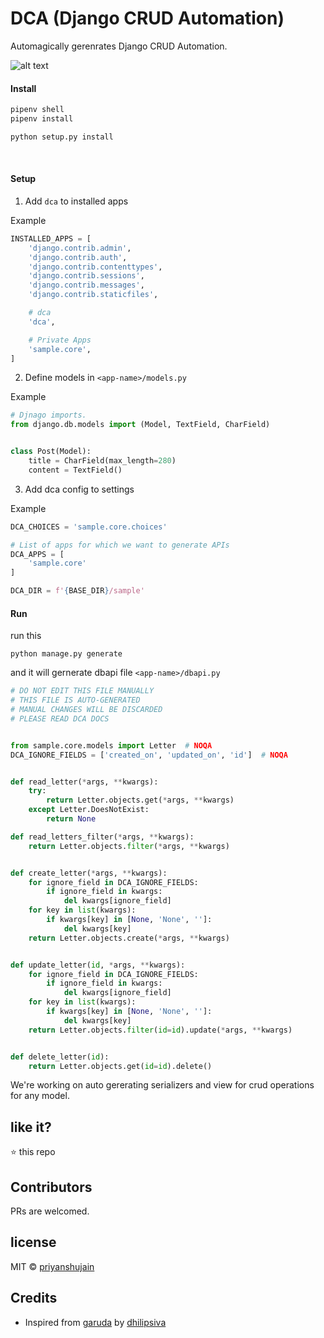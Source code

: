 # DCA (Django CRUD Automation)

Automagically gerenrates Django CRUD Automation.

![alt text](docs/images/DCA.png)



#### Install

```sh
pipenv shell
pipenv install
```

```sh
python setup.py install
```


&nbsp;

#### Setup

1. Add `dca` to installed apps

Example
```py
INSTALLED_APPS = [
    'django.contrib.admin',
    'django.contrib.auth',
    'django.contrib.contenttypes',
    'django.contrib.sessions',
    'django.contrib.messages',
    'django.contrib.staticfiles',

    # dca
    'dca',

    # Private Apps
    'sample.core',
]
```

2. Define models in  `<app-name>/models.py`

Example
```py
# Djnago imports.
from django.db.models import (Model, TextField, CharField)


class Post(Model):
    title = CharField(max_length=280)
    content = TextField()

```

3. Add dca config to settings

Example
```py
DCA_CHOICES = 'sample.core.choices'

# List of apps for which we want to generate APIs
DCA_APPS = [
    'sample.core'
]

DCA_DIR = f'{BASE_DIR}/sample'
```

#### Run

run this

```
python manage.py generate
```
and it will gernerate dbapi file `<app-name>/dbapi.py`

```py
# DO NOT EDIT THIS FILE MANUALLY
# THIS FILE IS AUTO-GENERATED
# MANUAL CHANGES WILL BE DISCARDED
# PLEASE READ DCA DOCS


from sample.core.models import Letter  # NOQA
DCA_IGNORE_FIELDS = ['created_on', 'updated_on', 'id']  # NOQA


def read_letter(*args, **kwargs):
    try:
        return Letter.objects.get(*args, **kwargs)
    except Letter.DoesNotExist:
        return None

def read_letters_filter(*args, **kwargs):
    return Letter.objects.filter(*args, **kwargs)


def create_letter(*args, **kwargs):
    for ignore_field in DCA_IGNORE_FIELDS:
        if ignore_field in kwargs:
            del kwargs[ignore_field]
    for key in list(kwargs):
        if kwargs[key] in [None, 'None', '']:
            del kwargs[key]
    return Letter.objects.create(*args, **kwargs)


def update_letter(id, *args, **kwargs):
    for ignore_field in DCA_IGNORE_FIELDS:
        if ignore_field in kwargs:
            del kwargs[ignore_field]
    for key in list(kwargs):
        if kwargs[key] in [None, 'None', '']:
            del kwargs[key]
    return Letter.objects.filter(id=id).update(*args, **kwargs)


def delete_letter(id):
    return Letter.objects.get(id=id).delete()
```


We're working on auto gererating serializers and view for crud operations for any model.

## like it?

:star: this repo

## Contributors

PRs are welcomed.


## license

MIT © [priyanshujain](https://github.com/priyanshujain)


## Credits

* Inspired from [garuda](https://github.com/dhilipsiva/garuda) by [dhilipsiva](https://github.com/dhilipsiva)
